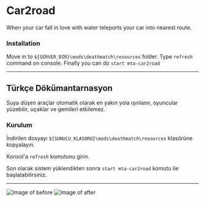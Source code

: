 # Car2road
When your car fall in love with water teleports your car into nearest route.
    
### Installation
Move in to ```${SERVER_DIR}\mods\deathmatch\resources``` folder.
Type ```refresh``` command on console.
Finally you can do ```start mta-car2road```

------

## Türkçe Dökümantarnasyon
Suya düşen araçlar otomatik olarak en yakın yola ışınlanır, oyuncular yüzebilir, uçaklar ve gemileri etkilemez.
    
### Kurulum
İndirilen dosyayı ```${SUNUCU_KLASORU}\mods\deathmatch\resources``` klasörüne kopyalayın.

Konsol'a ```refresh``` komutunu girin.

Son olarak sistem yüklendikten sonra ```start mta-car2road``` komutu ile başlatabilirsiniz.

------
![Image of before](https://community.multitheftauto.com/images/gallery/car2road/31070.png)
![Image of after](https://community.multitheftauto.com/images/gallery/car2road/31071.png)
